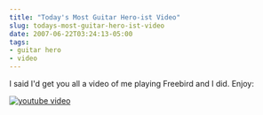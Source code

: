 ```yaml
---
title: "Today's Most Guitar Hero-ist Video"
slug: todays-most-guitar-hero-ist-video
date: 2007-06-22T03:24:13-05:00
tags:
- guitar hero
- video
---
```

I said I'd get you all a video of me playing Freebird and I did. Enjoy:

[![youtube video](https://img.youtube.com/vi/91BCwCT7nzQ/0.jpg)](https://www.youtube.com/watch?v=91BCwCT7nzQ)
